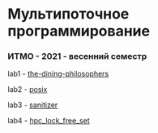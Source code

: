 # Мультипоточное программирование
### ИТМО - 2021 - весенний семестр

lab1 - [the-dining-philosophers](https://github.com/DamirJann/multi-threaded_programming/tree/lab1) 

lab2 - [posix](https://github.com/DamirJann/multi-threaded_programming/tree/lab2)

lab3 - [sanitizer](https://github.com/DamirJann/multi-threaded_programming/tree/lab3)

lab4 - [hpc_lock_free_set](https://github.com/DamirJann/multi-threaded_programming/tree/lab4)
